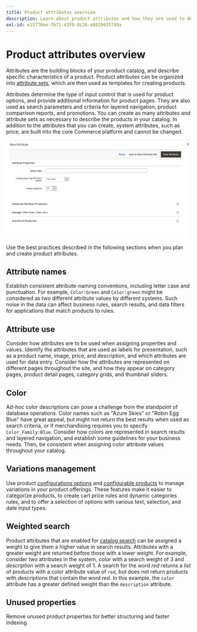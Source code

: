 ```yaml
---
title: Product attributes overview
description: Learn about product attributes and how they are used to describe specific characteristics of a product.
exl-id: e15770ee-fb71-43f0-8c26-e8029935799a
---
```

# Product attributes overview

Attributes are the building blocks of your product catalog, and describe specific characteristics of a product. Product attributes can be organized into [attribute sets](attribute-sets.md), which are then used as templates for creating products.

Attributes determine the type of input control that is used for product options, and provide additional information for product pages. They are also used as search parameters and criteria for layered navigation, product comparison reports, and promotions. You can create as many attributes and attribute sets as necessary to describe the products in your catalog. In addition to the attributes that you can create, system attributes, such as price, are built into the core Commerce platform and cannot be changed.

![Creating a New Attribute While Editing a Product](./assets/attribute-new-product.png)<!-- zoom -->

Use the best practices described in the following sections when you plan and create product attributes.

## Attribute names

Establish consistent attribute-naming conventions, including letter case and punctuation. For example, `Color:Green` and `Color:green` might be considered as two different attribute values by different systems. Such noise in the data can affect business rules, search results, and data filters for applications that match products to rules.

## Attribute use

Consider how attributes are to be used when assigning properties and values. Identify the attributes that are used as labels for presentation, such as a product name, image, price, and description, and which attributes are used for data entry. Consider how the attributes are represented on different pages throughout the site, and how they appear on category pages, product detail pages, category grids, and thumbnail sliders.

## Color

Ad-hoc color descriptions can pose a challenge from the standpoint of database operations. Color names such as "Azure Skies" or "Robin Egg Blue" have great appeal, but might not return the best results when used as search criteria, or if merchandising requires you to specify `Color_Family:Blue`. Consider how colors are represented in search results and layered navigation, and establish some guidelines for your business needs. Then, be consistent when assigning color attribute values throughout your catalog.

## Variations management

Use product [configurations options](product-configurations.md) and [configurable products](product-create-configurable.md) to manage variations in your product offerings. These features make it easier to categorize products, to create cart price rules and dynamic categories rules, and to offer a selection of options with various text, selection, and date input types.

## Weighted search

Product attributes that are enabled for [catalog search](search.md) can be assigned a weight to give them a higher value in search results. Attributes with a greater weight are returned before those with a lower weight. For example, consider two attributes in the system, _color_ with a search weight of 3 and _description_ with a search weight of 1. A search for the word _red_ returns a list of products with a color attribute value of `red`, but does not return products with descriptions that contain the word _red_. In this example, the `color` attribute has a greater defined weight than the `description` attribute.

## Unused properties

Remove unused product properties for better structuring and faster indexing.
